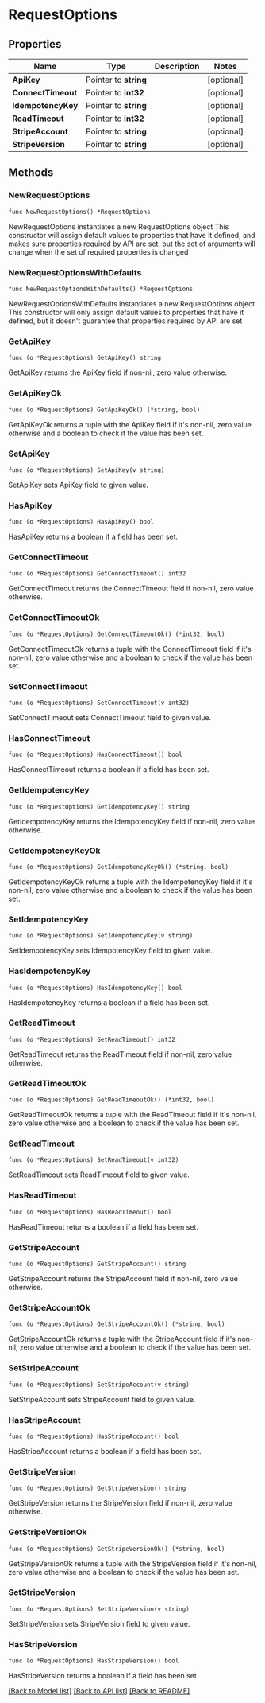 # RequestOptions

## Properties

Name | Type | Description | Notes
------------ | ------------- | ------------- | -------------
**ApiKey** | Pointer to **string** |  | [optional] 
**ConnectTimeout** | Pointer to **int32** |  | [optional] 
**IdempotencyKey** | Pointer to **string** |  | [optional] 
**ReadTimeout** | Pointer to **int32** |  | [optional] 
**StripeAccount** | Pointer to **string** |  | [optional] 
**StripeVersion** | Pointer to **string** |  | [optional] 

## Methods

### NewRequestOptions

`func NewRequestOptions() *RequestOptions`

NewRequestOptions instantiates a new RequestOptions object
This constructor will assign default values to properties that have it defined,
and makes sure properties required by API are set, but the set of arguments
will change when the set of required properties is changed

### NewRequestOptionsWithDefaults

`func NewRequestOptionsWithDefaults() *RequestOptions`

NewRequestOptionsWithDefaults instantiates a new RequestOptions object
This constructor will only assign default values to properties that have it defined,
but it doesn't guarantee that properties required by API are set

### GetApiKey

`func (o *RequestOptions) GetApiKey() string`

GetApiKey returns the ApiKey field if non-nil, zero value otherwise.

### GetApiKeyOk

`func (o *RequestOptions) GetApiKeyOk() (*string, bool)`

GetApiKeyOk returns a tuple with the ApiKey field if it's non-nil, zero value otherwise
and a boolean to check if the value has been set.

### SetApiKey

`func (o *RequestOptions) SetApiKey(v string)`

SetApiKey sets ApiKey field to given value.

### HasApiKey

`func (o *RequestOptions) HasApiKey() bool`

HasApiKey returns a boolean if a field has been set.

### GetConnectTimeout

`func (o *RequestOptions) GetConnectTimeout() int32`

GetConnectTimeout returns the ConnectTimeout field if non-nil, zero value otherwise.

### GetConnectTimeoutOk

`func (o *RequestOptions) GetConnectTimeoutOk() (*int32, bool)`

GetConnectTimeoutOk returns a tuple with the ConnectTimeout field if it's non-nil, zero value otherwise
and a boolean to check if the value has been set.

### SetConnectTimeout

`func (o *RequestOptions) SetConnectTimeout(v int32)`

SetConnectTimeout sets ConnectTimeout field to given value.

### HasConnectTimeout

`func (o *RequestOptions) HasConnectTimeout() bool`

HasConnectTimeout returns a boolean if a field has been set.

### GetIdempotencyKey

`func (o *RequestOptions) GetIdempotencyKey() string`

GetIdempotencyKey returns the IdempotencyKey field if non-nil, zero value otherwise.

### GetIdempotencyKeyOk

`func (o *RequestOptions) GetIdempotencyKeyOk() (*string, bool)`

GetIdempotencyKeyOk returns a tuple with the IdempotencyKey field if it's non-nil, zero value otherwise
and a boolean to check if the value has been set.

### SetIdempotencyKey

`func (o *RequestOptions) SetIdempotencyKey(v string)`

SetIdempotencyKey sets IdempotencyKey field to given value.

### HasIdempotencyKey

`func (o *RequestOptions) HasIdempotencyKey() bool`

HasIdempotencyKey returns a boolean if a field has been set.

### GetReadTimeout

`func (o *RequestOptions) GetReadTimeout() int32`

GetReadTimeout returns the ReadTimeout field if non-nil, zero value otherwise.

### GetReadTimeoutOk

`func (o *RequestOptions) GetReadTimeoutOk() (*int32, bool)`

GetReadTimeoutOk returns a tuple with the ReadTimeout field if it's non-nil, zero value otherwise
and a boolean to check if the value has been set.

### SetReadTimeout

`func (o *RequestOptions) SetReadTimeout(v int32)`

SetReadTimeout sets ReadTimeout field to given value.

### HasReadTimeout

`func (o *RequestOptions) HasReadTimeout() bool`

HasReadTimeout returns a boolean if a field has been set.

### GetStripeAccount

`func (o *RequestOptions) GetStripeAccount() string`

GetStripeAccount returns the StripeAccount field if non-nil, zero value otherwise.

### GetStripeAccountOk

`func (o *RequestOptions) GetStripeAccountOk() (*string, bool)`

GetStripeAccountOk returns a tuple with the StripeAccount field if it's non-nil, zero value otherwise
and a boolean to check if the value has been set.

### SetStripeAccount

`func (o *RequestOptions) SetStripeAccount(v string)`

SetStripeAccount sets StripeAccount field to given value.

### HasStripeAccount

`func (o *RequestOptions) HasStripeAccount() bool`

HasStripeAccount returns a boolean if a field has been set.

### GetStripeVersion

`func (o *RequestOptions) GetStripeVersion() string`

GetStripeVersion returns the StripeVersion field if non-nil, zero value otherwise.

### GetStripeVersionOk

`func (o *RequestOptions) GetStripeVersionOk() (*string, bool)`

GetStripeVersionOk returns a tuple with the StripeVersion field if it's non-nil, zero value otherwise
and a boolean to check if the value has been set.

### SetStripeVersion

`func (o *RequestOptions) SetStripeVersion(v string)`

SetStripeVersion sets StripeVersion field to given value.

### HasStripeVersion

`func (o *RequestOptions) HasStripeVersion() bool`

HasStripeVersion returns a boolean if a field has been set.


[[Back to Model list]](../README.md#documentation-for-models) [[Back to API list]](../README.md#documentation-for-api-endpoints) [[Back to README]](../README.md)


